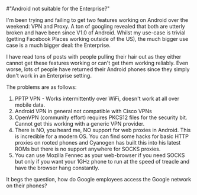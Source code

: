 #"Android not suitable for the Enterprise?"


 I&#39;m been trying and failing to get two features working on Android over the weekend: VPN and Proxy. A ton of googling revealed that both are utterly broken and have been since V1.0 of Android. Whilst my use-case is trivial (getting Facebook Places working outside of the US), the much bigger use case is a much bigger deal: the Enterprise. <p /><div>I have read tons of posts with people pulling their hair out as they either cannot get these features working or can&#39;t get them working reliably. Even worse, lots of people have returned their Android phones since they simply don&#39;t work in an Enterprise setting.</div> <p /><div>The problems are as follows:</div><p /><div><ol><li>PPTP VPN - Works intermittently over WiFi, doesn&#39;t work at all over mobile data.</li><li>Android VPN in general not compatible with Cisco VPNs</li> <li>OpenVPN (community effort) requires PKCS12 files for the security bit. Cannot get this working with a generic VPN provider.</li><li>There is NO, you heard me, NO support for web proxies in Android. This is incredible for a modern OS. You can find some hacks for basic HTTP proxies on rooted phones and Cyanogen has built this into his latest ROMs but there is no support anywhere for SOCKS proxies.</li> <li>You can use Mozilla Fennec as your web-browser if you need SOCKS but only if you want your 1GHz phone to run at the speed of treacle and have the browser hang constantly.</li></ol><div>It begs the question, how do Google employees access the Google network on their phones?</div> </div>
 